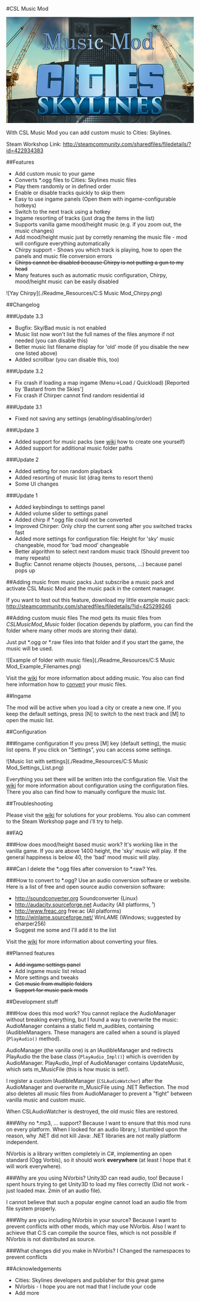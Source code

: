 #CSL Music Mod

![Logo](./Readme_Resources/Logo_800.png)

With CSL Music Mod you can add custom music to Cities: Skylines.

Steam Workshop Link: http://steamcommunity.com/sharedfiles/filedetails/?id=422934383

##Features
- Add custom music to your game
- Converts *.ogg files to Cities: Skylines music files
- Play them randomly or in defined order
- Enable or disable tracks quickly to skip them
- Easy to use ingame panels (Open them with ingame-configurable hotkeys)
- Switch to the next track using a hotkey
- Ingame resorting of tracks (just drag the items in the list)
- Supports vanilla game mood/height music (e.g. if you zoom out, the music changes)
- Add mood/height music just by corretly renaming the music file - mod will configure everything automatically
- Chirpy support - Shows you which track is playing, how to open the panels and music file conversion errors
- ~~Chirps cannot be disabled because Chirpy is not putting a gun to my head~~
- Many features such as automatic music configuration, Chirpy, mood/height music can be easily disabled

![Yay Chirpy](./Readme_Resources/C:S Music Mod_Chirpy.png)

##Changelog

###Update 3.3
- Bugfix: Sky/Bad music is not enabled
- Music list now won't list the full names of the files anymore if not needed (you can disable this)
- Better music list filename display for 'old' mode (if you disable the new one listed above)
- Added scrollbar (you can disable this, too)

###Update 3.2
- Fix crash if loading a map ingame (Menu->Load / Quickload) [Reported by 'Bastard from the Skies']
- Fix crash if Chirper cannot find random residential id

###Update 3.1
- Fixed not saving any settings (enabling/disabling/order)

###Update 3
- Added support for music packs (see [wiki](https://github.com/rumangerst/CSLMusicMod/wiki/Create-a-music-pack) how to create one yourself)
- Added support for additional music folder paths

###Update 2
- Added setting for non random playback
- Added resorting of music list (drag items to resort them)
- Some UI changes

###Update 1
- Added keybindings to settings panel
- Added volume slider to settings panel
- Added chirp if \*.ogg file could not be converted
- Improved Chirper: Only chirp the current song after you switched tracks fast
- Added more settings for configuration file: Height for 'sky' music changeable, mood for 'bad mood' changeable
- Better algorithm to select next random music track (Should prevent too many repeats)
- Bugfix: Cannot rename objects (houses, persons, ...) because panel pops up

##Adding music from music packs
Just subscribe a music pack and activate CSL Music Mod and the music pack in the content manager.

If you want to test out this feature, download my little example music pack: http://steamcommunity.com/sharedfiles/filedetails/?id=425299246

##Adding custom music files
The mod gets its music files from _CSLMusicMod_Music_ folder (location depends by platform, you can find the folder where many other mods are storing their data).

Just put \*.ogg or \*.raw files into that folder and if you start the game, the music will be used.

![Example of folder with music files](./Readme_Resources/C:S Music Mod_Example_Filenames.png)

Visit the [wiki](https://github.com/rumangerst/CSLMusicMod/wiki/Adding-music) for more information about adding music.
You also can find here information how to [convert](https://github.com/rumangerst/CSLMusicMod/wiki/How-to-convert-audio-files) your music files.

##Ingame

The mod will be active when you load a city or create a new one. If you keep the default settings, press [N] to switch to the next track and [M] to open the music list.

##Configuration

###Ingame configuration
If you press [M] key (default setting), the music list opens. If you click on "Settings", you can access some settings.

![Music list with settings](./Readme_Resources/C:S Music Mod_Settings_List.png)

Everything you set there will be written into the configuration file.
Visit the [wiki](https://github.com/rumangerst/CSLMusicMod/wiki/Configuration) for more information about configuration using the configuration files. There you also can find how to manually configure the music list.

##Troubleshooting

Please visit the [wiki](https://github.com/rumangerst/CSLMusicMod/wiki/Troubleshooting) for solutions for your problems. You also can comment to the Steam Workshop page and i'll try to help.

##FAQ

###How does mood/height based music work?
It's working like in the vanilla game. If you are above 1400 height, the 'sky' music will play. If the general happiness is below 40, the 'bad' mood music will play.

###Can I delete the \*.ogg files after conversion to \*.raw?
Yes.

###How to convert to \*.ogg?
Use an audio conversion software or website. Here is a list of free and open source audio conversion software:

- http://soundconverter.org Soundconverter (Linux)
- http://audacity.sourceforge.net Audacity (All platforms, ¹)
- http://www.freac.org free:ac (All platforms)
- http://winlame.sourceforge.net/ WinLAME (Windows; suggested by eharper256)
- Suggest me some and I'll add it to the list

Visit the [wiki](https://github.com/rumangerst/CSLMusicMod/wiki/How-to-convert-audio-files) for more information about converting your files.


##Planned features

- ~~Add ingame settings panel~~
- Add ingame music list reload
- More settings and tweaks
- ~~Get music from multiple folders~~
- ~~Support for music pack mods~~

##Development stuff

###How does this mod work?
You cannot replace the AudioManager without breaking everything, but I found a way to overwrite the music:
AudioManager contains a static field m_audibles, containing IAudibleManagers. These managers are called when a sound is played (```PlayAudio()``` method).

AudioManager (the vanilla one) is an IAudibleManager and redirects PlayAudio the the base class (```PlayAudio_Impl()```) which is overriden by AudioManager. PlayAudio_Impl of AudioManager contains UpdateMusic, which sets m_MusicFile (this is how music is set!).

I register a custom IAudibleManager (```CSLAudioWatcher```) after the AudioManager and overwrite m_MusicFile using .NET Reflection.
The mod also deletes all music files from AudioManager to prevent a "fight" between vanilla music and custom music.

When CSLAudioWatcher is destroyed, the old music files are restored.

###Why no \*.mp3, ... support?
Because I want to ensure that this mod runs on every platform. When I looked for an audio library, I stumbled upon the reason, why .NET did not kill Java: .NET libraries are not really platform independent.

NVorbis is a library written completely in C#, implementing an open standard (Ogg Vorbis), so it should work **everywhere** (at least I hope that it will work everywhere).

###Why are you using NVorbis? Unity3D can read audio, too!
Because I spent hours trying to get Unity3D to load my files correctly (Did not work - just loaded max. 2min of an audio file).

I cannot believe that such a popular engine cannot load an audio file from file system properly.

###Why are you including NVorbis in your source?
Because I want to prevent conflicts with other mods, which may use NVorbis. Also I want to achieve that C:S can compile the source files, which is not possible if NVorbis is not distributed as source.

###What changes did you make in NVorbis?
I Changed the namespaces to prevent conflicts

##Acknowledgements

- Cities: Skylines developers and publisher for this great game
- NVorbis \- I hope you are not mad that I include your code
- Add more

 
